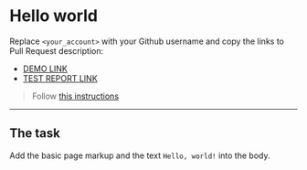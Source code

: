 # Hello world
Replace `<your_account>` with your Github username and copy the links to Pull Request description:
- [DEMO LINK](https://RuslanLiapin.github.io/layout_hello-world.git)
- [TEST REPORT LINK](https://RuslanLiapin.github.io/layout_hello-world/report/html_report/)

> Follow [this instructions](https://mate-academy.github.io/layout_task-guideline/#how-to-solve-the-layout-tasks-on-github)
___

## The task 
Add the basic page markup and the text `Hello, world!` into the body.
